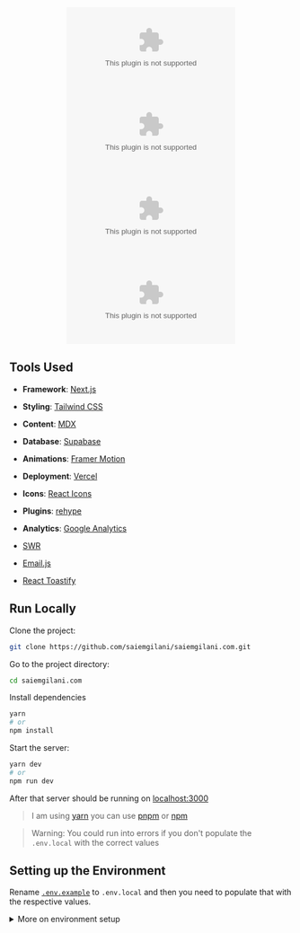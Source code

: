 <div align="center">


  ![Github stars](https://img.shields.io/github/stars/saiemgilani/saiemgilani.com?style=flat-square)
  ![Github Forks](https://img.shields.io/github/forks/saiemgilani/saiemgilani.com?style=flat-square)
  ![GitHub code size in bytes](https://img.shields.io/github/languages/code-size/saiemgilani/saiemgilani.com?style=flat-square)
  ![GitHub repo size](https://img.shields.io/github/repo-size/saiemgilani/saiemgilani.com?style=flat-square)

</div>


## Tools Used

* **Framework**: [Next.js](https://nextjs.org/)

* **Styling**: [Tailwind CSS](https://tailwindcss.com/)

* **Content**: [MDX](https://github.com/mdx-js/mdx)

* **Database**: [Supabase](https://supabase.com/)

* **Animations**: [Framer Motion](https://framer.com/motion)

* **Deployment**: [Vercel](https://vercel.com)

* **Icons**: [React Icons](https://react-icons.github.io/react-icons/)

* **Plugins**: [rehype](https://github.com/rehypejs/rehype)

* **Analytics**: [Google Analytics](https://analytics.google.com/analytics/web/)

* [SWR](https://swr.vercel.app/)

* [Email.js](https://www.emailjs.com/)

* [React Toastify](https://github.com/fkhadra/react-toastify)


## Run Locally

Clone the project:

```bash
git clone https://github.com/saiemgilani/saiemgilani.com.git
```

Go to the project directory:

```bash
cd saiemgilani.com
```

Install dependencies

```bash
yarn
# or
npm install
```

Start the server:

```bash
yarn dev
# or
npm run dev
```

After that server should be running on [localhost:3000](http://localhost:3000)

> I am using [yarn](https://yarnpkg.com/) you can use [pnpm](https://pnpm.io/) or [npm](https://www.npmjs.com/)

> Warning: You could run into errors if you don't populate the `.env.local` with the correct values


## Setting up the Environment

Rename [`.env.example`](/.env.example) to `.env.local` and then you need to populate that with the respective values.

<details><summary>  More on environment setup </summary>

* `NEXT_PUBLIC_YOUR_SERVICE_ID`: Go to the [Admin Panel](https://dashboard.emailjs.com/admin) of [emailjs.com](https://emailjs.com). If you haven't already added a service then Click on the **Add Service** Button as shown in the image

    ![](https://i.imgur.com/bK5wzkD.png)

    Then choose any method you want I am using **Gmail**

    ![](https://i.imgur.com/zTrFCNJ.png)

    * Then first click on the **Connect Account and log** in with your Gmail account that you want to use to get the emails from.

    * In the second step click on **Create Service** and then copy the **Service ID** and add this ID to `NEXT_PUBLIC_YOUR_SERVICE_ID` in `.env.local`


    ![](https://i.imgur.com/c8ZkUf5.png)

* `NEXT_PUBLIC_YOUR_TEMPLATE_ID`: To get the Template ID visit the [Email Templates](https://dashboard.emailjs.com/admin/templates) section and click on **Create New Template**.

    ![](https://i.imgur.com/TQLrQuz.png)

    And then you will see a window where you can edit your email template after you are satisfied with your template then click on the Save button in the top right corner.

    ![](https://i.imgur.com/98adqhN.png)

    After that you will have your Template ID as shown in the image below:

    ![](https://i.imgur.com/pcqKu3f.png)

* `NEXT_PUBLIC_YOUR_USER_ID`: To get your User ID, Go to [Account](https://dashboard.emailjs.com/admin/account) and then you will be able to see it:

    ![](https://i.imgur.com/oU3tBiY.png)

* `NEXT_PUBLIC_BLOGS_API`: I am using [Dev.to API](https://developers.forem.com/api) to fetch all the blog stats. You can get this API at the bottom of the [Extensions](https://dev.to/settings/extensions) section.

    ![](https://i.imgur.com/zh7V0ZB.png)

* `NEXT_PUBLIC_GA_MEASUREMENT_ID`: You can follow this [guide](https://support.google.com/analytics/answer/9539598?hl=en) to get your Google Analytics ID and then you will be able to use Google Analytics in this project.

* [**Google Analytics Data API**](https://developers.google.com/analytics/devguides/reporting/data/v1): I am using this API to get the analytics of this website so that I can show how many user visit this site in the last 7 days. In this you will need the value of the following properties:

    * `GA_PROPERTY_ID`

    * `GA_CLIENT_EMAIL`

    * `GA_PRIVATE_KEY`

* [**Supabase Integration**](https://supabase.com/): I am using Supabase with ISR to store all my projects and certificates for now. It provides an API that helps you to access the data. To access that data you need two things:

  * `SUPABASE_URL`: Database URL.
  * `SUPABASE_KEY`: It is safe to be used in a browser context.

  **Steps-**

  * To get these go to [Supabase](https://app.supabase.com/sign-in) and log in with your account.

  * Click on **New Project** and fill all the fields.

  * Click on **Create New Project**.

  * Go to the [Settings](https://app.supabase.com/project/_/settings/general) page in the Dashboard.

  * Click **API** in the sidebar.

  * Find your API **URL** and **anon** key on this page.

  * Now you can [Create table](https://app.supabase.com/project/_/editor) and start using it.

    But before you use this there was one issue I had when I was using this it was returning the empty array ([]). It was because of project policies. By default, no-one has access to the data. To fix that you can do the following:

  * Go to [Policies](https://app.supabase.com/project/_/auth/policies).

  * Select your Project.

  * Click on **New Policy**.

    ![](https://i.imgur.com/RsGd8oW.png)

  * You will be presented with two options. You can choose either one. I chose the 1st option:

    ![](https://i.imgur.com/QDAePUQ.png)

  * After that, you will have four options as shown in the following image. You can choose according to your need. I only need the read access so I went with 1st option.

    ![](https://i.imgur.com/h1hSivF.png)

  * Click on **Use this template**.

  * Click on **Review**.

  * Click on **Save Policy**

    After that, you will be able to access the data using [@supabase/supabase-js](https://www.npmjs.com/package/@supabase/supabase-js). Install it and you just set up your project with Supabase.

* `REVALIDATE_SECRET`: As I am using [Supabase](https://supabase.com/), It has a feature called [webhooks](https://supabase.com/docs/guides/database/webhooks) which allow you to send real-time data from your database to another system whenever a table event occurs. So I am using it to revalidate my `projects` and `certificates` page. For that I am providing a custom secret value to verify that request is coming from authenticated source. Let's create webhook:
  * Go to [webhooks](https://app.supabase.com/project/_/database/hooks) page.
  * Click on **Create a new hook**
  * Enter the name of the function hook (example: `update_projects`)

    ![](https://i.imgur.com/QAYIkKZ.png)

  * Choose your table from the dropdown list

    ![](https://i.imgur.com/Hspecbe.png)

  * Select events which will trigger this function hook

    ![](https://i.imgur.com/OYq1qcg.png)

  * Now Choose POST method and enter the revalidate URL (request will be sent to this URL)

    ![](https://i.imgur.com/9gVJ0pO.png)

  *  Then add two HTTP Params `secret` and `revalidateUrl`

    ![](https://i.imgur.com/Mw1Ia0o.png)

  * Now add this secret to your `env.local` and it will update the page when you made some changes to your supabase database.
  * `pages/api/revalidate.ts` is using `revalidateUrl` to update the page with new data.

</details>